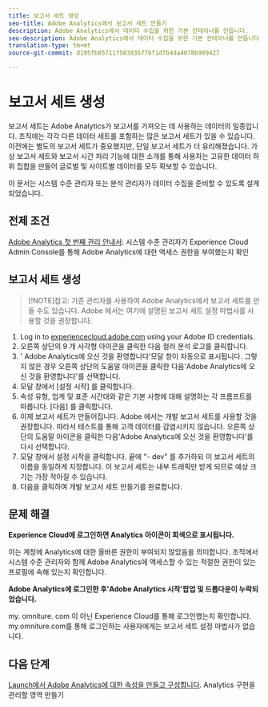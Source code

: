 ```yaml
---
title: 보고서 세트 생성
seo-title: Adobe Analytics에서 보고서 세트 만들기
description: Adobe Analytics에서 데이터 수집을 위한 기본 컨테이너를 만듭니다.
seo-description: Adobe Analytics에서 데이터 수집을 위한 기본 컨테이너를 만듭니다.
translation-type: tm+mt
source-git-commit: d195fb85711f58383577bf1d7b4da4078b909427

---
```



# 보고서 세트 생성

보고서 세트는 Adobe Analytics가 보고서를 가져오는 데 사용하는 데이터의 일종입니다. 조직에는 각각 다른 데이터 세트를 포함하는 많은 보고서 세트가 있을 수 있습니다. 이전에는 별도의 보고서 세트가 중요했지만, 단일 보고서 세트가 더 유리해졌습니다. 가상 보고서 세트와 보고서 시간 처리 기능에 대한 소개를 통해 사용자는 고유한 데이터 하위 집합을 만들어 글로벌 및 사이트별 데이터를 모두 확보할 수 있습니다.

이 문서는 시스템 수준 관리자 또는 분석 관리자가 데이터 수집을 준비할 수 있도록 설계되었습니다.

## 전제 조건

[Adobe Analytics 첫 번째 관리 안내서](first-admin-guide.md): 시스템 수준 관리자가 Experience Cloud Admin Console를 통해 Adobe Analytics에 대한 액세스 권한을 부여했는지 확인

## 보고서 세트 생성

> [!NOTE]참고: 기존 관리자를 사용하여 Adobe Analytics에서 보고서 세트를 만들 수도 있습니다. Adobe 에서는 여기에 설명된 보고서 세트 설정 마법사를 사용할 것을 권장합니다.

1. Log in to [experiencecloud.adobe.com](https://experiencecloud.adobe.com) using your Adobe ID credentials.
1. 오른쪽 상단의 9 개 사각형 아이콘을 클릭한 다음 컬러 분석 로고를 클릭합니다.
1. ' Adobe Analytics에 오신 것을 환영합니다'모달 창이 자동으로 표시됩니다. 그렇지 않은 경우 오른쪽 상단의 도움말 아이콘을 클릭한 다음'Adobe Analytics에 오신 것을 환영합니다'를 선택합니다.
1. 모달 창에서 [설정 시작] 를 클릭합니다.
1. 속성 유형, 업계 및 표준 시간대와 같은 기본 사항에 대해 설명하는 각 프롬프트를 따릅니다. [다음] 를 클릭합니다.
1. 이제 보고서 세트가 만들어집니다. Adobe 에서는 개발 보고서 세트를 사용할 것을 권장합니다. 따라서 테스트를 통해 고객 데이터를 감염시키지 않습니다. 오른쪽 상단의 도움말 아이콘을 클릭한 다음'Adobe Analytics에 오신 것을 환영합니다'를 다시 선택합니다.
1. 모달 창에서 설정 시작을 클릭합니다.
끝에 "- dev" 를 추가하되 이 보고서 세트의 이름을 동일하게 지정합니다. 이 보고서 세트는 내부 트래픽만 받게 되므로 예상 크기는 가장 작아질 수 있습니다.
1. 다음을 클릭하여 개발 보고서 세트 만들기를 완료합니다.

## 문제 해결

**Experience Cloud에 로그인하면 Analytics 아이콘이 회색으로 표시됩니다.**

이는 계정에 Analytics에 대한 올바른 권한이 부여되지 않았음을 의미합니다. 조직에서 시스템 수준 관리자와 함께 Adobe Analytics에 액세스할 수 있는 적절한 권한이 있는 프로필에 속해 있는지 확인합니다.

**Adobe Analytics에 로그인한 후'Adobe Analytics 시작'팝업 및 드롭다운이 누락되었습니다.**

my. omniture. com 이 아닌 Experience Cloud를 통해 로그인했는지 확인합니다. my.omniture.com를 통해 로그인하는 사용자에게는 보고서 세트 설정 마법사가 없습니다.

## 다음 단계

[Launch에서 Adobe Analytics에 대한 속성을 만들고 구성합니다](../../implement/implement-with-launch/create-analytics-property.md). Analytics 구현을 관리할 영역 만들기
